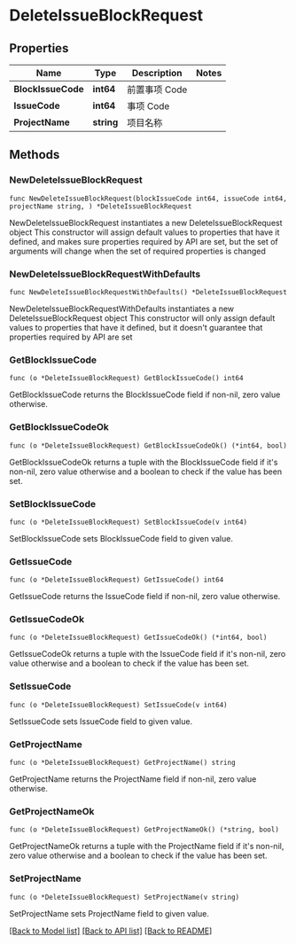 # DeleteIssueBlockRequest

## Properties

Name | Type | Description | Notes
------------ | ------------- | ------------- | -------------
**BlockIssueCode** | **int64** | 前置事项 Code | 
**IssueCode** | **int64** | 事项 Code | 
**ProjectName** | **string** | 项目名称 | 

## Methods

### NewDeleteIssueBlockRequest

`func NewDeleteIssueBlockRequest(blockIssueCode int64, issueCode int64, projectName string, ) *DeleteIssueBlockRequest`

NewDeleteIssueBlockRequest instantiates a new DeleteIssueBlockRequest object
This constructor will assign default values to properties that have it defined,
and makes sure properties required by API are set, but the set of arguments
will change when the set of required properties is changed

### NewDeleteIssueBlockRequestWithDefaults

`func NewDeleteIssueBlockRequestWithDefaults() *DeleteIssueBlockRequest`

NewDeleteIssueBlockRequestWithDefaults instantiates a new DeleteIssueBlockRequest object
This constructor will only assign default values to properties that have it defined,
but it doesn't guarantee that properties required by API are set

### GetBlockIssueCode

`func (o *DeleteIssueBlockRequest) GetBlockIssueCode() int64`

GetBlockIssueCode returns the BlockIssueCode field if non-nil, zero value otherwise.

### GetBlockIssueCodeOk

`func (o *DeleteIssueBlockRequest) GetBlockIssueCodeOk() (*int64, bool)`

GetBlockIssueCodeOk returns a tuple with the BlockIssueCode field if it's non-nil, zero value otherwise
and a boolean to check if the value has been set.

### SetBlockIssueCode

`func (o *DeleteIssueBlockRequest) SetBlockIssueCode(v int64)`

SetBlockIssueCode sets BlockIssueCode field to given value.


### GetIssueCode

`func (o *DeleteIssueBlockRequest) GetIssueCode() int64`

GetIssueCode returns the IssueCode field if non-nil, zero value otherwise.

### GetIssueCodeOk

`func (o *DeleteIssueBlockRequest) GetIssueCodeOk() (*int64, bool)`

GetIssueCodeOk returns a tuple with the IssueCode field if it's non-nil, zero value otherwise
and a boolean to check if the value has been set.

### SetIssueCode

`func (o *DeleteIssueBlockRequest) SetIssueCode(v int64)`

SetIssueCode sets IssueCode field to given value.


### GetProjectName

`func (o *DeleteIssueBlockRequest) GetProjectName() string`

GetProjectName returns the ProjectName field if non-nil, zero value otherwise.

### GetProjectNameOk

`func (o *DeleteIssueBlockRequest) GetProjectNameOk() (*string, bool)`

GetProjectNameOk returns a tuple with the ProjectName field if it's non-nil, zero value otherwise
and a boolean to check if the value has been set.

### SetProjectName

`func (o *DeleteIssueBlockRequest) SetProjectName(v string)`

SetProjectName sets ProjectName field to given value.



[[Back to Model list]](../README.md#documentation-for-models) [[Back to API list]](../README.md#documentation-for-api-endpoints) [[Back to README]](../README.md)


